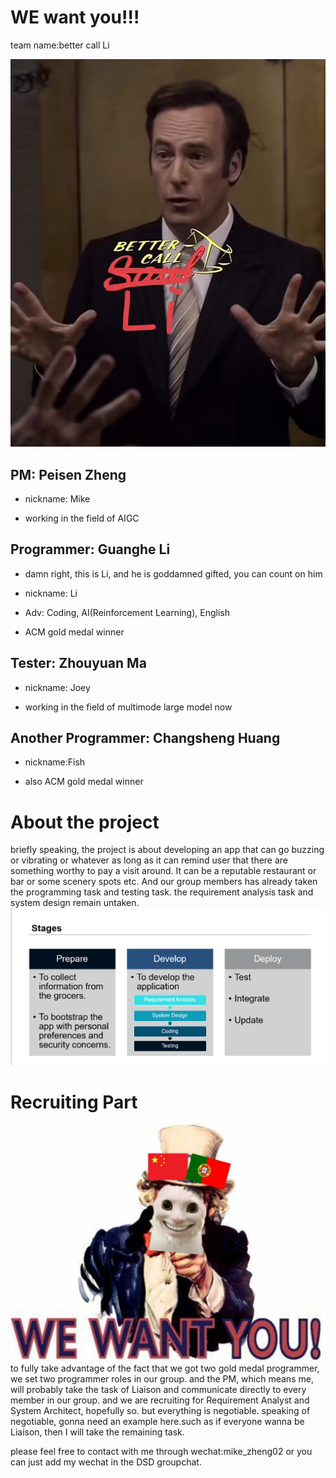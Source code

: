 # WE want you!!!
team name:better call Li

![bettercallLI](pics/cover.jpg)

## PM: Peisen Zheng
- nickname: Mike

- working in the field of AIGC

## Programmer: Guanghe Li 

- damn right, this is Li, and he is goddamned gifted, you can count on him

- nickname: Li

- Adv: Coding, AI(Reinforcement Learning), English

- ACM gold medal winner



## Tester: Zhouyuan Ma
- nickname: Joey

- working in the field of multimode large model now


## Another Programmer: Changsheng Huang
- nickname:Fish

- also ACM gold medal winner

# About the project
briefly speaking, the project is about developing an app that can go buzzing or vibrating or whatever as long as it can remind user that there are something worthy to pay a visit around. It can be a reputable restaurant or bar or some scenery spots etc. And our group members has already taken the programming task and testing task. the requirement analysis task and system design remain untaken.
![stages](pics/stages.jpg)




# Recruiting Part
![wewantyou](pics/wewantyou.jpg)
to fully take advantage of the fact that we got two gold medal programmer, we set two programmer roles in our group.
and the PM, which means me, will probably take the task of Liaison and communicate directly to every member in our group.
and we are recruiting for Requirement Analyst and System Architect, hopefully so. but everything is negotiable.
speaking of negotiable, gonna need an example here.such as if everyone wanna be Liaison, then I will take the remaining task.


please feel free to contact with me through wechat:mike_zheng02
or you can just add my wechat in the DSD groupchat.
